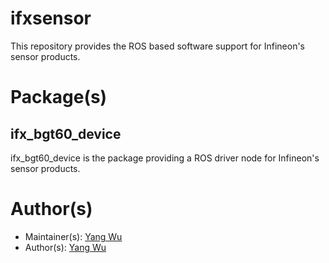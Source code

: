 # ifxsensor
This repository provides the ROS based software support for Infineon's sensor products.

# Package(s)
## ifx_bgt60_device
ifx_bgt60_device is the package providing a ROS driver node for Infineon's sensor products.

# Author(s)
* Maintainer(s): [Yang Wu](Yang.Wu@infineon.com)
* Author(s): [Yang Wu](Yang.Wu@infineon.com)

